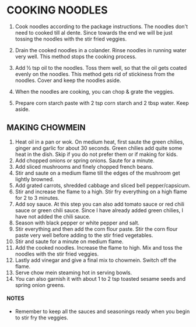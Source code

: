 # COOKING NOODLES

1. Cook noodles according to the package instructions. The noodles don't need to cooked till al dente. Since towards the end we will be just tossing the noodles with the stir fried veggies.
2. Drain the cooked noodles in a colander. Rinse noodles in running water very well. This method stops the cooking process.

3. Add ½ tsp oil to the noodles. Toss them well, so that the oil gets coated evenly on the noodles. This method gets rid of stickiness from the noodles. Cover and keep the noodles aside.
4. When the noodles are cooking, you can chop & grate the veggies.
5. Prepare corn starch paste with 2 tsp corn starch and 2 tbsp water. Keep aside.

## MAKING CHOWMEIN

1. Heat oil in a pan or wok. On medium heat, first saute the green chilies, ginger and garlic for about 30 seconds. Green chilies add quite some heat in the dish. Skip if you do not prefer them or if making for kids.
2. Add chopped onions or spring onions. Saute for a minute.
3. Add sliced mushrooms and finely chopped french beans.
4. Stir and saute on a medium flame till the edges of the mushroom get lightly browned.
5. Add grated carrots, shredded cabbage and sliced bell pepper/capsicum.
6. Stir and increase the flame to a high. Stir fry everything on a high flame for 2 to 3 minutes.
7. Add soy sauce. At this step you can also add tomato sauce or red chili sauce or green chili sauce. Since I have already added green chilies, I have not added the chili sauce.
8. Season with black pepper or white pepper and salt.
9. Stir everything and then add the corn flour paste. Stir the corn flour paste very well before adding to the stir fried vegetables.
10. Stir and saute for a minute on medium flame.
11. Add the cooked noodles. Increase the flame to high. Mix and toss the noodles with the stir fried veggies.
12. Lastly add vinegar and give a final mix to chowmein. Switch off the flame.
13. Serve chow mein steaming hot in serving bowls. 
14. You can also garnish it with about 1 to 2 tsp toasted sesame seeds and spring onion greens.

#### NOTES

- Remember to keep all the sauces and seasonings ready when you begin to stir fry the veggies.

